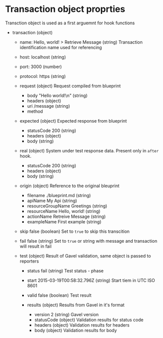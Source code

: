 # Transaction object proprties

Transction object is used as a first arguemnt for hook functions

- transaction (object)
  - name: Hello, world! > Retrieve Message (string) Transaction identification name used for referencing
  - host: localhost (string)
  - port: 3000 (number)
  - protocol: https (string)

  - request (object) Request compiled from blueprint
    - body "Hello world!\n" (string)
    - headers (object)
    - uri /message (string)
    - method

  - expected (object) Expected response from blueprint
    - statusCode 200 (string)
    - headers (object)
    - body (string)

  - real (object) System under test response data. Present only in `after` hook.
    - statusCode 200 (string)
    - headers (object)
    - body (string)

  - origin (object)  Reference to the original bleuprint
    - filename ./blueprint.md (string)
    - apiName My Api (string)
    - resourceGroupName Greetings (string)
    - resourceName Hello, world! (string)
    - actionName Retreive Message (string)
    - exampleName First example (string)

  - skip false (boolean) Set to `true` to skip this transcition
  - fail false (string) Set to `true` or string with message and transaction will result in fail

  - test (object) Result of Gavel validation, same object is passed to reporters
    - status fail (string) Test status - phase
    - start 2015-03-19T00:58:32.796Z (string) Start tiem in UTC ISO 8601
    - valid false (boolean) Test result

    - results (object) Results from Gavel in it's format
      - version 2 (string) Gavel version
      - statusCode (object) Validation results for status code
      - headers (object) Validation results for headers
      - body (object) Validation results for body
